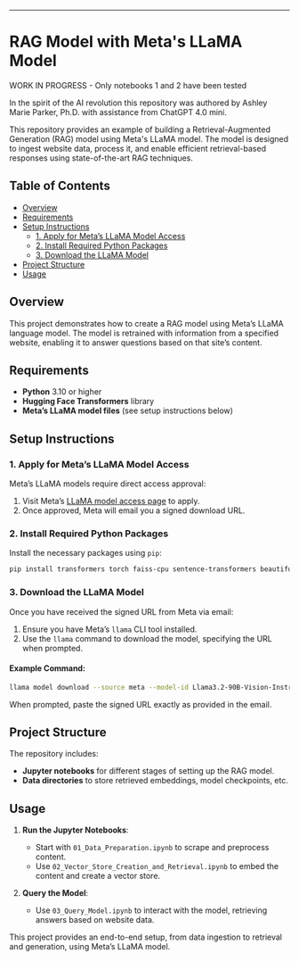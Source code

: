 ---

# RAG Model with Meta's LLaMA Model

WORK IN PROGRESS - Only notebooks 1 and 2 have been tested

In the spirit of the AI revolution this repository was authored by Ashley Marie Parker, Ph.D. with assistance from ChatGPT 4.0 mini.

This repository provides an example of building a Retrieval-Augmented Generation (RAG) model using Meta's LLaMA model. The model is designed to ingest website data, process it, and enable efficient retrieval-based responses using state-of-the-art RAG techniques.

## Table of Contents
- [Overview](#overview)
- [Requirements](#requirements)
- [Setup Instructions](#setup-instructions)
  - [1. Apply for Meta’s LLaMA Model Access](#1-apply-for-metas-llama-model-access)
  - [2. Install Required Python Packages](#2-install-required-python-packages)
  - [3. Download the LLaMA Model](#3-download-the-llama-model)
- [Project Structure](#project-structure)
- [Usage](#usage)

## Overview
This project demonstrates how to create a RAG model using Meta’s LLaMA language model. The model is retrained with information from a specified website, enabling it to answer questions based on that site’s content.

## Requirements
- **Python** 3.10 or higher
- **Hugging Face Transformers** library
- **Meta’s LLaMA model files** (see setup instructions below)

## Setup Instructions

### 1. Apply for Meta’s LLaMA Model Access
Meta’s LLaMA models require direct access approval:
1. Visit Meta’s [LLaMA model access page](https://www.llama.com/llama-downloads/) to apply.
2. Once approved, Meta will email you a signed download URL.

### 2. Install Required Python Packages
Install the necessary packages using `pip`:
```bash
pip install transformers torch faiss-cpu sentence-transformers beautifulsoup4 requests

```

### 3. Download the LLaMA Model

Once you have received the signed URL from Meta via email:
1. Ensure you have Meta’s `llama` CLI tool installed.
2. Use the `llama` command to download the model, specifying the URL when prompted.

#### Example Command:
```bash
llama model download --source meta --model-id Llama3.2-90B-Vision-Instruct
```

When prompted, paste the signed URL exactly as provided in the email.

## Project Structure
The repository includes:
- **Jupyter notebooks** for different stages of setting up the RAG model.
- **Data directories** to store retrieved embeddings, model checkpoints, etc.

## Usage

1. **Run the Jupyter Notebooks**:
   - Start with `01_Data_Preparation.ipynb` to scrape and preprocess content.
   - Use `02_Vector_Store_Creation_and_Retrieval.ipynb` to embed the content and create a vector store.
   
2. **Query the Model**:
   - Use `03_Query_Model.ipynb` to interact with the model, retrieving answers based on website data.

This project provides an end-to-end setup, from data ingestion to retrieval and generation, using Meta’s LLaMA model.




